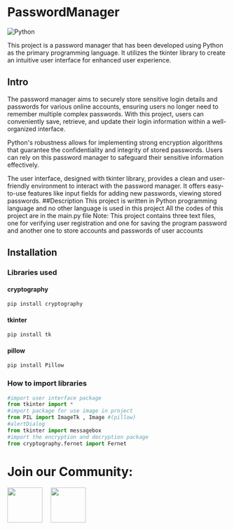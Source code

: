 # PasswordManager
![Python](https://img.shields.io/badge/python-3670A0?style=for-the-badge&logo=python&logoColor=ffdd54)

This project is a password manager that has been developed using Python as the primary programming language. It utilizes the tkinter library to create an intuitive user interface for enhanced user experience.
## Intro
The password manager aims to securely store sensitive login details and passwords for various online accounts, ensuring users no longer need to remember multiple complex passwords. With this project, users can conveniently save, retrieve, and update their login information within a well-organized interface.

Python's robustness allows for implementing strong encryption algorithms that guarantee the confidentiality and integrity of stored passwords. Users can rely on this password manager to safeguard their sensitive information effectively.

The user interface, designed with tkinter library, provides a clean and user-friendly environment to interact with the password manager. It offers easy-to-use features like input fields for adding new passwords, viewing stored passwords.
##Description
This project is written in Python programming language and no other language is used in this project
All the codes of this project are in the main.py file
Note: This project contains three text files, one for verifying user registration and one for saving the program password
and another one to store accounts and passwords of user accounts
## Installation
### Libraries used
#### cryptography
```bash
pip install cryptography
```
#### tkinter
```bash
pip install tk
```
#### pillow
```bash
pip install Pillow
```
### How to import libraries
```python
#import user interface package
from tkinter import *
#import package for use image in project
from PIL import ImageTk , Image #(pillow)
#alertDialog
from tkinter import messagebox
#import the encryption and decryption package
from cryptography.fernet import Fernet
```


# Join our Community:
<a href="https://t.me/mojagolab">
    <img width="80px" src="https://www.vectorlogo.zone/logos/telegram/telegram-icon.svg" /></a>&ensp;&nbsp;&nbsp;
    <a href="https://www.instagram.com/mojtabagolab1/">
    <img width="80px" src="https://www.vectorlogo.zone/logos/instagram/instagram-icon.svg" />

